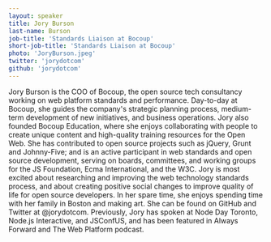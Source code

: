 ```yaml
---
layout: speaker
title: Jory Burson
last-name: Burson
job-title: 'Standards Liaison at Bocoup'
short-job-title: 'Standards Liaison at Bocoup'
photo: 'JoryBurson.jpeg'
twitter: 'jorydotcom'
github: 'jorydotcom'
---
```


Jory Burson is the COO of Bocoup, the open source tech consultancy working on web platform standards and performance. Day-to-day at Bocoup, she guides the company's strategic planning process, medium-term development of new initiatives, and business operations. Jory also founded Bocoup Education, where she enjoys collaborating with people to create unique content and high-quality training resources for the Open Web. She has contributed to open source projects such as jQuery, Grunt and Johnny-Five; and is an active participant in web standards and open source development, serving on boards, committees, and working groups for the JS Foundation, Ecma International, and the W3C. Jory is most excited about researching and improving the web technology standards process, and about creating positive social changes to improve quality of life for open source developers. In her spare time, she enjoys spending time with her family in Boston and making art. She can be found on GitHub and Twitter at @jorydotcom. Previously, Jory has spoken at Node Day Toronto, Node.js Interactive, and JSConfUS, and has been featured in Always Forward and The Web Platform podcast.
